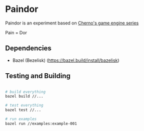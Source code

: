 # Paindor

Paindor is an experiment based on [Cherno's game engine series](https://www.youtube.com/playlist?list=PLlrATfBNZ98dC-V-N3m0Go4deliWHPFwT)

Pain = Dor

## Dependencies

- Bazel (Bezelisk) (https://bazel.build/install/bazelisk)

## Testing and Building

```bash

# build everything
bazel build //...

# test everything
bazel test //...

# run examples
bazel run //examples:example-001

```
